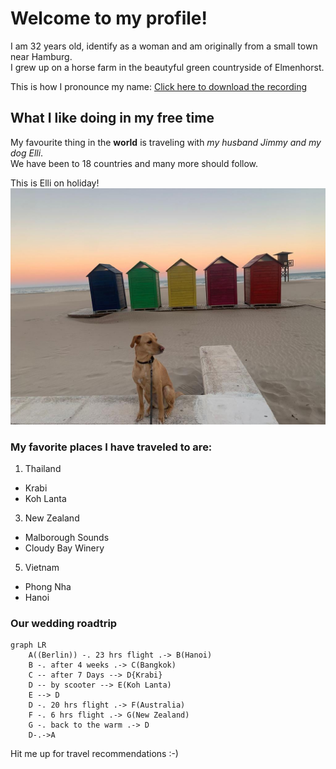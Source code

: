 # Welcome to my profile!

I am 32 years old, identify as a woman and am originally from a small town near Hamburg.  
I grew up on a horse farm in the beautyful green countryside of Elmenhorst.

This is how I pronounce my name: [Click here to download the recording](https://github.com/WildCodeSchool/2023-01-EN-Berlin-Remote2-Markdown/blob/main/assets/lisa-roehrig.m4a)

## What I like doing in my free time
My favourite thing in the **world** is traveling with *my husband Jimmy and my dog Elli*.  
We have been to 18 countries and many more should follow.  

This is Elli on holiday!
![Photo of Elli](https://github.com/WildCodeSchool/2023-01-EN-Berlin-Remote2-Markdown/blob/main/assets/lisa-roehrig.jpeg)
### My favorite places I have traveled to are:
1. Thailand
- Krabi
- Koh Lanta
3. New Zealand
- Malborough Sounds
- Cloudy Bay Winery
5. Vietnam
- Phong Nha
- Hanoi

### Our wedding roadtrip

```mermaid
graph LR
    A((Berlin)) -. 23 hrs flight .-> B(Hanoi)
    B -. after 4 weeks .-> C(Bangkok)
    C -- after 7 Days --> D{Krabi}
    D -- by scooter --> E(Koh Lanta)
    E --> D
    D -. 20 hrs flight .-> F(Australia)
    F -. 6 hrs flight .-> G(New Zealand)
    G -. back to the warm .-> D
    D-.->A

```
 
 
Hit me up for travel recommendations :-)
